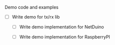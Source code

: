 Demo code and examples

- [ ] Write demo for tx/rx lib
  - [ ] Write demo implementation for NetDuino
  - [ ] Write demo implementation for RaspberryPI
  
